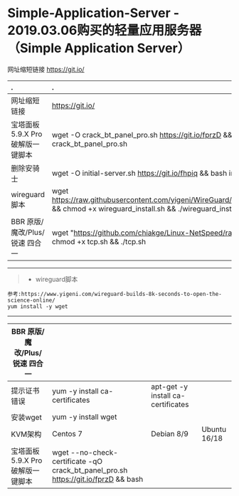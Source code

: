 # Simple-Application-Server - 2019.03.06购买的轻量应用服务器 （Simple Application Server）

网址缩短链接 https://git.io/

|.|.|
| :--------   | :-----  | 
| 网址缩短链接     | https://git.io/ |
| 宝塔面板5.9.X Pro破解版一键脚本 | wget -O crack_bt_panel_pro.sh https://git.io/fprzD && bash crack_bt_panel_pro.sh |
|删除安骑士                      | wget -O initial-server.sh https://git.io/fhpiq && bash initial-server.sh|
|wireguard脚本                  | wget https://raw.githubusercontent.com/yigeni/WireGuard/master/wireguard_install.sh && chmod +x wireguard_install.sh && ./wireguard_install.sh |
|BBR 原版/魔改/Plus/锐速 四合一   | wget "https://github.com/chiakge/Linux-NetSpeed/raw/master/tcp.sh" && chmod +x tcp.sh && ./tcp.sh|

---
> * wireguard脚本
```
参考:https://www.yigeni.com/wireguard-builds-8k-seconds-to-open-the-science-online/
yum install -y wget
```
---

| BBR 原版/魔改/Plus/锐速 四合一        ||||
| --------   | :-----  | :----  |:----  |
| 提示证书错误     | yum -y install ca-certificates |   apt-get -y install ca-certificates     |
| 安装wget        |   yum -y install wget  |
| KVM架构        |    Centos 7| Debian 8/9| Ubuntu 16/18  |
| 宝塔面板5.9.X Pro破解版一键脚本 | wget --no-check-certificate -qO crack_bt_panel_pro.sh https://git.io/fprzD && bash |
